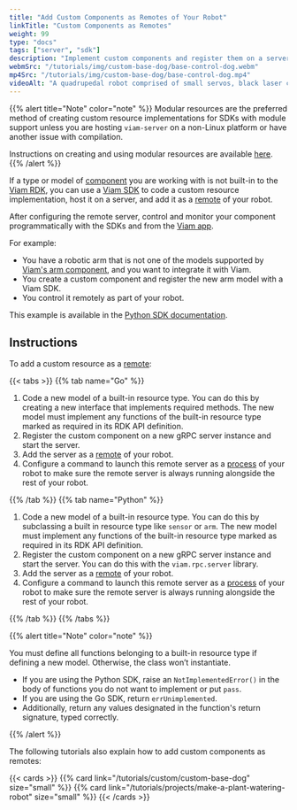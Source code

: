 ```yaml
---
title: "Add Custom Components as Remotes of Your Robot"
linkTitle: "Custom Components as Remotes"
weight: 99
type: "docs"
tags: ["server", "sdk"]
description: "Implement custom components and register them on a server configured as a remote of your robot."
webmSrc: "/tutorials/img/custom-base-dog/base-control-dog.webm"
mp4Src: "/tutorials/img/custom-base-dog/base-control-dog.mp4"
videoAlt: "A quadrupedal robot comprised of small servos, black laser cut acrylic, and with ultrasonic sensors for eyes, walks forward, backward, and turns from side to side on a desk. Next to it is a laptop with the robot's Control tab on the Viam app open in a browser window."
---
```


{{% alert title="Note" color="note" %}}
Modular resources are the preferred method of creating custom resource implementations for SDKs with module support unless you are hosting `viam-server` on a non-Linux platform or have another issue with compilation.

Instructions on creating and using modular resources are available [here](/program/extend/modular-resources).
{{% /alert %}}

If a type or model of [component](/components) you are working with is not built-in to the [Viam RDK](/internals/rdk), you can use a [Viam SDK](/program/sdk-as-client) to code a custom resource implementation, host it on a server, and add it as a [remote](/manage/parts-and-remotes) of your robot.

After configuring the remote server, control and monitor your component programmatically with the SDKs and from the [Viam app](https://app.viam.com/).

For example:

- You have a robotic arm that is not one of the models supported by [Viam's arm component](/components/arm/), and you want to integrate it with Viam.
- You create a custom component and register the new arm model with a Viam SDK.
- You control it remotely as part of your robot.

This example is available in the [Python SDK documentation](https://python.viam.dev/examples/example.html#subclass-a-component).

## Instructions

To add a custom resource as a [remote](/manage/parts-and-remotes):

{{< tabs >}}
{{% tab name="Go" %}}

1. Code a new model of a built-in resource type. You can do this by creating a new interface that implements required methods. The new model must implement any functions of the built-in resource type marked as required in its RDK API definition.
2. Register the custom component on a new gRPC server instance and start the server.
3. Add the server as a [remote](/manage/parts-and-remotes) of your robot.
4. Configure a command to launch this remote server as a [process](/appendix/glossary/#term-process) of your robot to make sure the remote server is always running alongside the rest of your robot.

{{% /tab %}}
{{% tab name="Python" %}}

1. Code a new model of a built-in resource type.
You can do this by subclassing a built in resource type like `sensor` or `arm`.
The new model must implement any functions of the built-in resource type marked as required in its RDK API definition.
2. Register the custom component on a new gRPC server instance and start the server.
You can do this with the `viam.rpc.server` library.
3. Add the server as a [remote](/manage/parts-and-remotes) of your robot.
4. Configure a command to launch this remote server as a [process](/appendix/glossary/#term-process) of your robot to make sure the remote server is always running alongside the rest of your robot.

{{% /tab %}}
{{% /tabs %}}

{{% alert title="Note" color="note" %}}

You must define all functions belonging to a built-in resource type if defining a new model.
Otherwise, the class won’t instantiate.

- If you are using the Python SDK, raise an `NotImplementedError()` in the body of functions you do not want to implement or put `pass`.
- If you are using the Go SDK, return `errUnimplemented`.  
- Additionally, return any values designated in the function's return signature, typed correctly.

{{% /alert %}}

The following tutorials also explain how to add custom components as remotes:

{{< cards >}}
    {{% card link="/tutorials/custom/custom-base-dog" size="small" %}}
    {{% card link="/tutorials/projects/make-a-plant-watering-robot" size="small" %}}
{{< /cards >}}
